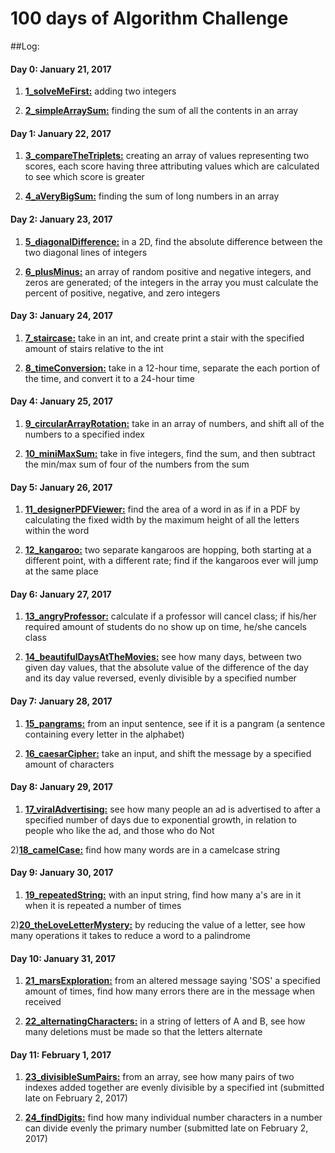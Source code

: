 # 100 days of Algorithm Challenge

##Log:

#### Day 0: January 21, 2017
1) [**1_solveMeFirst:**](https://github.com/Lukeskins/100-days-of-Algorithm-Challenge/blob/master/Algorithms/1_solveMeFirst.java) adding two integers

2) [**2_simpleArraySum:**](https://github.com/Lukeskins/100-days-of-Algorithm-Challenge/blob/master/Algorithms/2_simpleArraySum.java) finding the sum of all the contents in an array

#### Day 1: January 22, 2017
1) [**3_compareTheTriplets:**](https://github.com/Lukeskins/100-days-of-Algorithm-Challenge/blob/master/Algorithms/3_compareTheTriplets.java) creating an array of values representing two scores, each score having three attributing values which are calculated to see which score is greater

2) [**4_aVeryBigSum:**](https://github.com/Lukeskins/100-days-of-Algorithm-Challenge/blob/master/Algorithms/4_aVeryBigSum.java) finding the sum of long numbers in an array

#### Day 2: January 23, 2017
1) [**5_diagonalDifference:**](https://github.com/Lukeskins/100-days-of-Algorithm-Challenge/blob/master/Algorithms/5_diagonalDifference.java) in a 2D, find the absolute difference between the two diagonal lines of integers

2) [**6_plusMinus:**](https://github.com/Lukeskins/100-days-of-Algorithm-Challenge/blob/master/Algorithms/6_plusMinus.java) an array of random positive and negative integers, and zeros are generated; of the integers in the array you must calculate the percent of positive, negative, and zero integers

#### Day 3: January 24, 2017
1) [**7_staircase:**](https://github.com/Lukeskins/100-days-of-Algorithm-Challenge/blob/master/Algorithms/7_staircase.java) take in an int, and create print a stair with the specified amount of stairs relative to the int

2) [**8_timeConversion:**](https://github.com/Lukeskins/100-days-of-Algorithm-Challenge/blob/master/Algorithms/8_timeConversion.java) take in a 12-hour time, separate the each portion of the time, and convert it to a 24-hour time

#### Day 4: January 25, 2017
1) [**9_circularArrayRotation:**](https://github.com/Lukeskins/100-days-of-Algorithm-Challenge/blob/master/Algorithms/9_circularArrayRotation.java) take in an array of numbers, and shift all of the numbers to a specified index

2) [**10_miniMaxSum:**](https://github.com/Lukeskins/100-days-of-Algorithm-Challenge/blob/master/Algorithms/10_miniMaxSum.java) take in five integers, find the sum, and then subtract the min/max sum of four of the numbers from the sum

#### Day 5: January 26, 2017
1) [**11_designerPDFViewer:**](https://github.com/Lukeskins/100-days-of-Algorithm-Challenge/blob/master/Algorithms/11_designerPDFViewer.java) find the area of a word in as if in a PDF by calculating the fixed width by the maximum height of all the letters within the word

2) [**12_kangaroo:**](https://github.com/Lukeskins/100-days-of-Algorithm-Challenge/blob/master/Algorithms/12_kangaroo.java) two separate kangaroos are hopping, both starting at a different point, with a different rate; find if the kangaroos ever will jump at the same place

#### Day 6: January 27, 2017
1) [**13_angryProfessor:**](https://github.com/Lukeskins/100-days-of-Algorithm-Challenge/blob/master/Algorithms/13_angryProfessor.java) calculate if a professor will cancel class; if his/her required amount of students do no show up on time, he/she cancels class

2) [**14_beautifulDaysAtTheMovies:**](https://github.com/Lukeskins/100-days-of-Algorithm-Challenge/blob/master/Algorithms/14_beautifulDaysAtTheMovies.java) see how many days, between two given day values, that the absolute value of the difference of the day and its day value reversed, evenly divisible by a specified number

#### Day 7: January 28, 2017
1) [**15_pangrams:**](https://github.com/Lukeskins/100-days-of-Algorithm-Challenge/blob/master/Algorithms/15_pangrams.java) from an input sentence, see if it is a pangram (a sentence containing every letter in the alphabet)

2) [**16_caesarCipher:**](https://github.com/Lukeskins/100-days-of-Algorithm-Challenge/blob/master/Algorithms/16_caesarCipher.java) take an input, and shift the message by a specified amount of characters

#### Day 8: January 29, 2017
1) [**17_viralAdvertising:**](https://github.com/Lukeskins/100-days-of-Algorithm-Challenge/blob/master/Algorithms/17_viralAdvertising.java) see how many people an ad is advertised to after a specified number of days due to exponential growth, in relation to people who like the ad, and those who do Not

2)[**18_camelCase:**](https://github.com/Lukeskins/100-days-of-Algorithm-Challenge/blob/master/Algorithms/18_camelCase.java) find how many words are in a camelcase string

#### Day 9: January 30, 2017
1) [**19_repeatedString:**](https://github.com/Lukeskins/100-days-of-Algorithm-Challenge/blob/master/Algorithms/19_repeatedString.java) with an input string, find how many a's are in it when it is repeated a number of times

2)[**20_theLoveLetterMystery:**](https://github.com/Lukeskins/100-days-of-Algorithm-Challenge/blob/master/Algorithms/20_theLoveLetterMystery.java) by reducing the value of a letter, see how many operations it takes to reduce a word to a palindrome

#### Day 10: January 31, 2017
1) [**21_marsExploration:**](https://github.com/Lukeskins/100-days-of-Algorithm-Challenge/blob/master/Algorithms/21_marsExploration.java) from an altered message saying 'SOS' a specified amount of times, find how many errors there are in the message when received

2) [**22_alternatingCharacters:**](https://github.com/Lukeskins/100-days-of-Algorithm-Challenge/blob/master/Algorithms/22_alternatingCharacters.java) in a string of letters of A and B, see how many deletions must be made so that the letters alternate

#### Day 11: February 1, 2017
1) [**23_divisibleSumPairs:**](https://github.com/Lukeskins/100-days-of-Algorithm-Challenge/blob/master/Algorithms/23_divisibleSumPairs.java) from an array, see how many pairs of two indexes added together are evenly divisible by a specified int (submitted late on February 2, 2017)

2) [**24_findDigits:**](https://github.com/Lukeskins/100-days-of-Algorithm-Challenge/blob/master/Algorithms/24_findDigits.java) find how many individual number characters in a number can divide evenly the primary number (submitted late on February 2, 2017)
